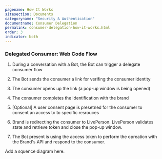```yaml
---
pagename: How It Works
sitesection: Documents
categoryname: "Security & Authentication"
documentname: Consumer Delegation
permalink: consumer-delegation-how-it-works.html
order: 3
indicator: both
---
```


### Delegated Consumer: Web Code Flow

1.	During a conversation with a Bot, the Bot can trigger a delegate consumer flow

2.	The Bot sends the consumer a link for verifing the consumer identity

3. 	The consumer opens up the link (a pop-up window is being opened)

4. 	The consumer completes the identification with the brand

5.  [Optional] A user consent page is presetned for the consumer to consent an access to to specific resrouces

6. 	Brand is redirecting the consumer to LivePerson. LivePerson validates state and retrieve token and close the pop-up window.

7. 	The Bot present is using the access token to perform the opreation with the Brand's API and respond to the consumer.


Add a squence diagram here.

